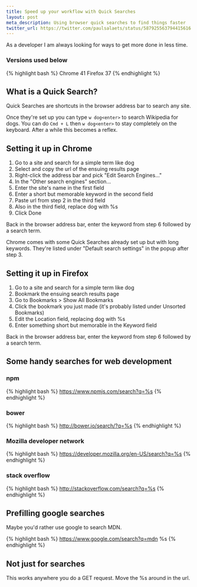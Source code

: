 ```yaml
---
title: Speed up your workflow with Quick Searches
layout: post
meta_description: Using browser quick searches to find things faster
twitter_url: https://twitter.com/paulsalaets/status/587925563794415616
---
```


As a developer I am always looking for ways to get more done in less time.

### Versions used below

{% highlight bash %}
Chrome 41
Firefox 37
{% endhighlight %}

## What is a Quick Search?

Quick Searches are shortcuts in the browser address bar to search any site.

Once they're set up you can type `w dog<enter>` to search Wikipedia for dogs. You can do `Cmd + L` then `w dog<enter>` to stay completely on the keyboard. After a while this becomes a reflex.

## Setting it up in Chrome

1. Go to a site and search for a simple term like dog
2. Select and copy the url of the ensuing results page
3. Right-click the address bar and pick "Edit Search Engines..."
4. In the "Other search engines" section...
5. Enter the site's name in the first field
6. Enter a short but memorable keyword in the second field
7. Paste url from step 2 in the third field
8. Also in the third field, replace dog with %s
9. Click Done

Back in the browser address bar, enter the keyword from step 6 followed by a search term.

Chrome comes with some Quick Searches already set up but with long keywords. They're listed under "Default search settings" in the popup after step 3.

## Setting it up in Firefox

1. Go to a site and search for a simple term like dog
2. Bookmark the ensuing search results page
3. Go to Bookmarks > Show All Bookmarks
4. Click the bookmark you just made (it's probably listed under Unsorted Bookmarks)
5. Edit the Location field, replacing dog with %s
6. Enter something short but memorable in the Keyword field

Back in the browser address bar, enter the keyword from step 6 followed by a search term.

## Some handy searches for web development

### npm

{% highlight bash %}
https://www.npmjs.com/search?q=%s
{% endhighlight %}

### bower

{% highlight bash %}
http://bower.io/search/?q=%s
{% endhighlight %}

### Mozilla developer network

{% highlight bash %}
https://developer.mozilla.org/en-US/search?q=%s
{% endhighlight %}

### stack overflow

{% highlight bash %}
http://stackoverflow.com/search?q=%s
{% endhighlight %}

## Prefilling google searches

Maybe you'd rather use google to search MDN.

{% highlight bash %}
https://www.google.com/search?q=mdn %s
{% endhighlight %}

## Not just for searches

This works anywhere you do a GET request. Move the %s around in the url.